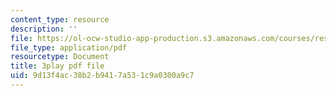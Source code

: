```yaml
---
content_type: resource
description: ''
file: https://ol-ocw-studio-app-production.s3.amazonaws.com/courses/res-8-007-cosmic-origin-of-the-chemical-elements-fall-2019/9d13f4ac38b2b9417a531c9a0300a9c7_8FtCg_bbdW0.pdf
file_type: application/pdf
resourcetype: Document
title: 3play pdf file
uid: 9d13f4ac-38b2-b941-7a53-1c9a0300a9c7
---
```

